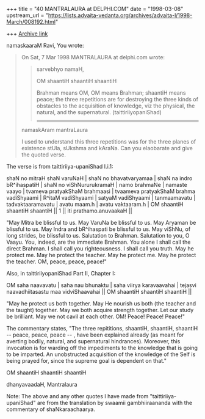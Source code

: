 +++
title = "40 MANTRALAURA at DELPHI.COM"
date = "1998-03-08"
upstream_url = "https://lists.advaita-vedanta.org/archives/advaita-l/1998-March/008192.html"

+++
[Archive link](https://lists.advaita-vedanta.org/archives/advaita-l/1998-March/008192.html)

namaskaaraM Ravi,
  You wrote:

>On Sat, 7 Mar 1998 MANTRALAURA at delphi.com wrote:
>
>> sarvebhyo namaH,
>>
>>  OM shaantiH shaantiH shaantiH
>>
>>   Brahman means OM, OM means Brahman;
>> shaantiH means peace; the three repetitions
>> are for destroying the three kinds of
>> obstacles to the acquisition of knowledge,
>> viz the physical, the natural, and the
>> supernatural. (taittiriiyopaniShad)
>>
>>------
>namaskAram mantraLaura
>
>I used to understand this three repetitions was for
>the three planes of existence stUla, sUkshma and
>kAraNa. Can you elaobarate and give the quoted verse.

  The verse is from taittiriiya-upaniShad I.i.1:

 shaN no mitraH shaN varuNaH |
 shaN no bhavatvaryamaa |
 shaN na indro bR^ihaspatiH |
 shaN no viShNururukramaH |
 namo brahmaNe | namaste vaayo |
 tvameva pratyakShaM brahmaasi |
 tvaameva pratyakShaM brahma vadiShyaami |
 R^itaM vadiShyaami | satyaM vadiShyaami |
 tanmaamavatu | tadvaktaaramavatu |
 avatu maam.h | avatu vaktaaram.h |
 OM shaantiH shaantiH shaantiH || 1 ||
 iti prathamo.anuvaakaH ||

 "May Mitra be blissful to us. May VaruNa be
blissful to us. May Aryaman be blissful to us.
May Indra and bR^ihaspati be blissful to us.
May viShNu, of long strides, be blissful to us.
Salutation to Brahman. Salutation to you, O Vaayu.
You, indeed, are the immediate Brahman. You alone
I shall call the direct Brahman. I shall call you
righteousness. I shall call you truth. May he
protect me. May he protect the teacher. May
he protect me. May he protect the teacher.
OM, peace, peace, peace!"

Also, in taittiriiyopaniShad Part II, Chapter I:

 OM saha naavavatu | saha nau bhunaktu |
 saha viirya karavaavahai |
 tejasvi naavadhiitasastu maa vidviShaavahai ||
 OM shaantiH shaantiH shaantiH ||

 "May he protect us both together. May He nourish
us both (the teacher and the taught) together.
May we both acquire strength together. Let our
study be brilliant. May we not cavil at each other.
OM! Peace! Peace! Peace!"

The commentary states, "The three repititions,
shaantiH, shaantiH, shaantiH -- peace, peace, peace
-- , have been explained already (as meant for
averting bodily, natural, and supernatural
hindrances). Moreover, this invocation is for
warding off the impediments to the knowledge that
is going to be imparted. An unobstructed acquisition
of the knowledge of the Self is being prayed for,
since the supreme goal is dependent on that."

OM shaantiH shaantiH shaantiH

dhanyavaadaH,
  Mantralaura

Note: The above and any other quotes I have made
from "taittiriiya-upaniShad" are from the translation
by swaamii gambhiiraananda with the commentary of
shaNkaraachaarya.

